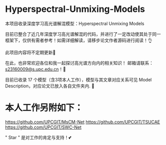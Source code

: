 # Hyperspectral-Unmixing-Models
本项目收录深度学习高光谱解混模型：Hyperspectral Unmixing Models

目前已整合了近几年深度学习高光谱解混的代码，并进行了一定改动使其处于同一框架下，仅供有需者参考！如需详细解读，请移步论文作者源码进行阅读！👌

此项目内容将不定期更新🤞

在此，也非常欢迎各位和我一起探讨高光谱方向内的相关知识！ 邮箱请联系：s23160009@s.upc.edu.cn！🤝

目前已收录 17 个模型（含3项本人工作），模型与其文章对应关系可见 Model Description，对应论文已放入各自文件夹内. 🥳

# 本人工作另附如下：
https://github.com/UPCGIT/MsCM-Net
https://github.com/UPCGIT/TSUCAE
https://github.com/UPCGIT/SWC-Net

" Star " 是对工作的肯定与支持！💕
